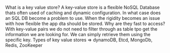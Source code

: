 What is a key value store?
A key-value store is a flexible NoSQL Database thats often used of caching and dynamic configuration.
In what case does an SQL DB become a problem to use.
When the rigidity becomes an issue with how flexible the app dta should be stored.
Why are they fast to access? With  key-value pairs we do not need to filter through as table tpo get the information we are looking for. We can simply retrieve them using the specific key.
Types of key value stores => dynamoDB, Etcd, MongoDb, Redis, ZooKeeper